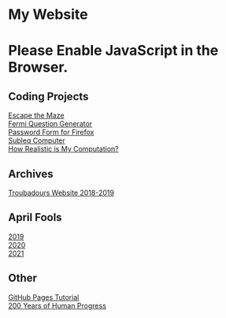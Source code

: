 # My Website

<noscript><h1>Please Enable JavaScript in the Browser.</h1></noscript>

<script>
if (!(location.toString().endsWith("april-fools-2022"))) {
  location = "pranks/2022";
}
</script>

## Coding Projects
[Escape the Maze](https://github.com/joshlsastro/Escape_The_Maze)  
[Fermi Question Generator](https://trinket.io/python/03800f644a)  
[Password Form for Firefox](password_form.md)  
[Subleq Computer](https://github.com/joshlsastro/subleq_cpu)  
[How Realistic is My Computation?](landauer)

## Archives

[Troubadours Website 2018-2019](//troubasite.github.io)

## April Fools

[2019](pranks/2019)  
[2020](pranks/2020)  
[2021](pranks/2021)

## Other
[GitHub Pages Tutorial](gh_pages_tutorial.md)  
[200 Years of Human Progress](last_200_years.md)
